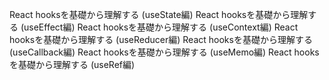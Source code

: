 React hooksを基礎から理解する (useState編)
React hooksを基礎から理解する (useEffect編)
React hooksを基礎から理解する (useContext編)
React hooksを基礎から理解する (useReducer編)
React hooksを基礎から理解する (useCallback編)
React hooksを基礎から理解する (useMemo編)
React hooksを基礎から理解する (useRef編)
